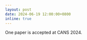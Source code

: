 ```yaml
---
layout: post
date: 2024-06-19 12:00:00+0800
inline: true
---
```


One paper is accepted at CANS 2024.
